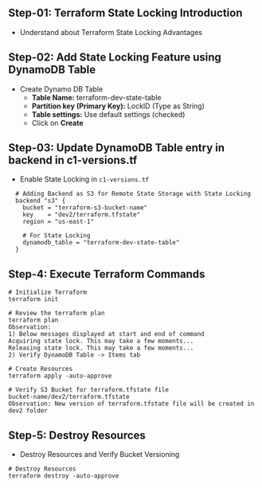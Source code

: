 ## Step-01: Terraform State Locking Introduction
- Understand about Terraform State Locking Advantages

## Step-02: Add State Locking Feature using DynamoDB Table
- Create Dynamo DB Table
  - **Table Name:** terraform-dev-state-table
  - **Partition key (Primary Key):** LockID (Type as String)
  - **Table settings:** Use default settings (checked)
  - Click on **Create**

## Step-03: Update DynamoDB Table entry in backend in c1-versions.tf
- Enable State Locking in `c1-versions.tf`
```t
  # Adding Backend as S3 for Remote State Storage with State Locking
  backend "s3" {
    bucket = "terraform-s3-bucket-name"
    key    = "dev2/terraform.tfstate"
    region = "us-east-1"  

    # For State Locking
    dynamodb_table = "terraform-dev-state-table"
  }
```

## Step-4: Execute Terraform Commands
```t
# Initialize Terraform 
terraform init

# Review the terraform plan
terraform plan 
Observation: 
1) Below messages displayed at start and end of command
Acquiring state lock. This may take a few moments...
Releasing state lock. This may take a few moments...
2) Verify DynamoDB Table -> Items tab

# Create Resources 
terraform apply -auto-approve

# Verify S3 Bucket for terraform.tfstate file
bucket-name/dev2/terraform.tfstate
Observation: New version of terraform.tfstate file will be created in dev2 folder
```

## Step-5: Destroy Resources
- Destroy Resources and Verify Bucket Versioning
```t
# Destroy Resources
terraform destroy -auto-approve
